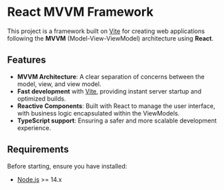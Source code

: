 # React MVVM Framework

This project is a framework built on [Vite](https://vitejs.dev/) for creating web applications following the **MVVM** (Model-View-ViewModel) architecture using **React**.

## Features

- **MVVM Architecture**: A clear separation of concerns between the model, view, and view model.
- **Fast development** with [Vite](https://vitejs.dev/), providing instant server startup and optimized builds.
- **Reactive Components**: Built with React to manage the user interface, with business logic encapsulated within the ViewModels.
- **TypeScript support**: Ensuring a safer and more scalable development experience.

## Requirements

Before starting, ensure you have installed:

- [Node.js](https://nodejs.org/) >= 14.x

